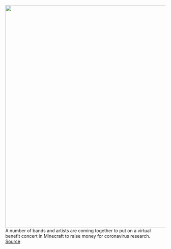 <img src='https://cdn.vox-cdn.com/thumbor/UAjUAn1qJPYSo1SXnr7ucysXh7I=/0x0:1920x1080/1200x800/filters:focal(807x387:1113x693)/cdn.vox-cdn.com/uploads/chorus_image/image/66611152/image.0.0.jpg' width='700px' /><br/>
A number of bands and artists are coming together to put on a virtual benefit concert in Minecraft to raise money for coronavirus research.
<a href='https://www.theverge.com/2020/4/6/21210026/american-football-anamanaguchi-minecraft-concert-coronavirus-digital-festival'> Source <a/>